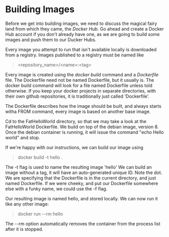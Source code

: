 # Building Images

Before we get into building images, we need to discuss the magical fairy land from which they came, the *Docker Hub*.  Go ahead and create a Docker Hub account if you don't already have one, as we are going to build some images and push them to our Ducker Hubs.

Every image you attempt to run that isn't available locally is downloaded from a registry. Images published to a registry must be named like
> \<repository\_name\>/\<name\>:\<tag\>

Every image is created using the *docker build* command and a *Dockerfile* file.  The Dockerfile need not be named Dockerfile, but it usually is.  The docker build command will look for a file named Dockerfile unless told otherwise. If you keep your docker projects in separate directories, with their own github repositories, it is traditionally just called 'Dockerfile'.

The Dockerfile describes how the image should be built, and always starts witha FROM command, every image is based on another base image.

Cd to the FatHelloWorld directory, so that we may take a look at the FatHelloWorld Dockerfile.  We build on top of the debian image, version 8.  Once the debian container is running, it will issue the command "echo Hello world" and stop.

If we're happy with our instructions, we can build our image using 
> docker build -t hello .

The -t flag is used to name the resulting image 'hello'  We can build an image without a tag, it will have an auto-generated unique ID.  Note the dot.  We are specifying that the Dockerfile is in the current directory, and just named Dockerfile.  If we were cheeky, and put our Dockerfile somewhere else with a funky name, we could use the -f flag.

Our resulting image is named hello, and stored locally. We can now run it like any other image:
> docker run --rm hello

The --rm option automatically removes the container from the process list after it is stopped.
